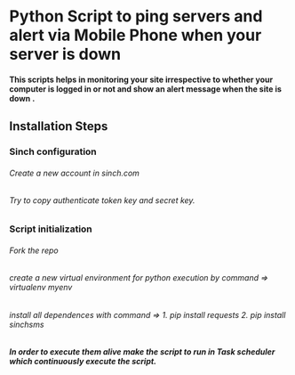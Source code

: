 # Python Script to ping servers and alert via Mobile Phone when your server is down 

#### This scripts helps in monitoring your site irrespective to whether your computer is logged in or not and show an alert message when the site is down .

## Installation Steps 
### Sinch configuration 
###### Create a new account in sinch.com 
###### Try to copy authenticate token key and secret key.
### Script initialization
###### Fork the repo 
###### create a new virtual environment for python execution by command => virtualenv myenv
###### install all dependences with command => 1. pip install requests 2. pip install sinchsms
##### In order to execute them alive make the script to run in Task scheduler which continuously execute the script. 
